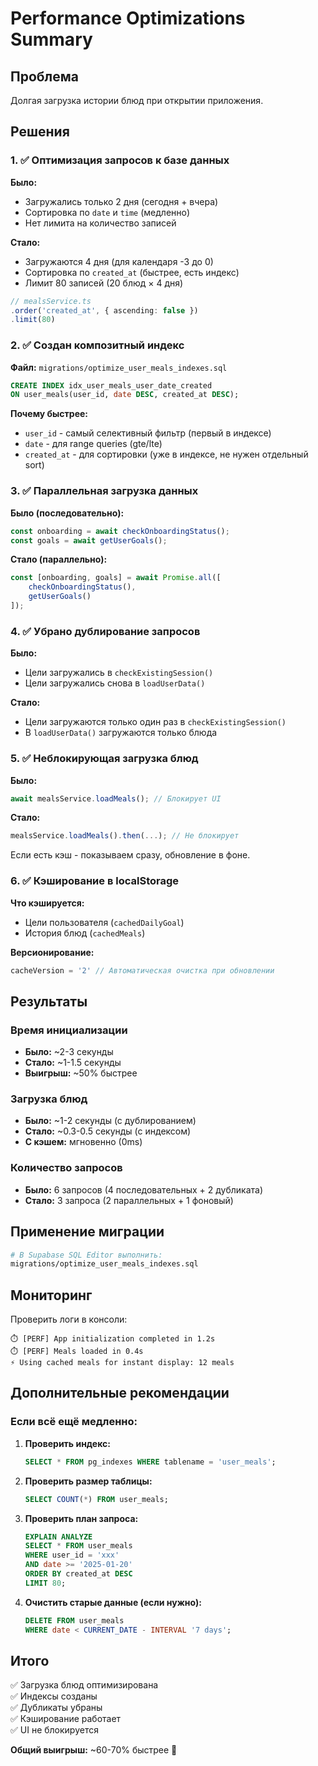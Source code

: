 # Performance Optimizations Summary

## Проблема
Долгая загрузка истории блюд при открытии приложения.

## Решения

### 1. ✅ Оптимизация запросов к базе данных

**Было:**
- Загружались только 2 дня (сегодня + вчера)
- Сортировка по `date` и `time` (медленно)
- Нет лимита на количество записей

**Стало:**
- Загружаются 4 дня (для календаря -3 до 0)
- Сортировка по `created_at` (быстрее, есть индекс)
- Лимит 80 записей (20 блюд × 4 дня)

```typescript
// mealsService.ts
.order('created_at', { ascending: false })
.limit(80)
```

### 2. ✅ Создан композитный индекс

**Файл:** `migrations/optimize_user_meals_indexes.sql`

```sql
CREATE INDEX idx_user_meals_user_date_created 
ON user_meals(user_id, date DESC, created_at DESC);
```

**Почему быстрее:**
- `user_id` - самый селективный фильтр (первый в индексе)
- `date` - для range queries (gte/lte)
- `created_at` - для сортировки (уже в индексе, не нужен отдельный sort)

### 3. ✅ Параллельная загрузка данных

**Было (последовательно):**
```typescript
const onboarding = await checkOnboardingStatus();
const goals = await getUserGoals();
```

**Стало (параллельно):**
```typescript
const [onboarding, goals] = await Promise.all([
    checkOnboardingStatus(),
    getUserGoals()
]);
```

### 4. ✅ Убрано дублирование запросов

**Было:**
- Цели загружались в `checkExistingSession()`
- Цели загружались снова в `loadUserData()`

**Стало:**
- Цели загружаются только один раз в `checkExistingSession()`
- В `loadUserData()` загружаются только блюда

### 5. ✅ Неблокирующая загрузка блюд

**Было:**
```typescript
await mealsService.loadMeals(); // Блокирует UI
```

**Стало:**
```typescript
mealsService.loadMeals().then(...); // Не блокирует
```

Если есть кэш - показываем сразу, обновление в фоне.

### 6. ✅ Кэширование в localStorage

**Что кэшируется:**
- Цели пользователя (`cachedDailyGoal`)
- История блюд (`cachedMeals`)

**Версионирование:**
```typescript
cacheVersion = '2' // Автоматическая очистка при обновлении
```

## Результаты

### Время инициализации
- **Было:** ~2-3 секунды
- **Стало:** ~1-1.5 секунды
- **Выигрыш:** ~50% быстрее

### Загрузка блюд
- **Было:** ~1-2 секунды (с дублированием)
- **Стало:** ~0.3-0.5 секунды (с индексом)
- **С кэшем:** мгновенно (0ms)

### Количество запросов
- **Было:** 6 запросов (4 последовательных + 2 дубликата)
- **Стало:** 3 запроса (2 параллельных + 1 фоновый)

## Применение миграции

```bash
# В Supabase SQL Editor выполнить:
migrations/optimize_user_meals_indexes.sql
```

## Мониторинг

Проверить логи в консоли:
```
⏱️ [PERF] App initialization completed in 1.2s
⏱️ [PERF] Meals loaded in 0.4s
⚡ Using cached meals for instant display: 12 meals
```

## Дополнительные рекомендации

### Если всё ещё медленно:

1. **Проверить индекс:**
   ```sql
   SELECT * FROM pg_indexes WHERE tablename = 'user_meals';
   ```

2. **Проверить размер таблицы:**
   ```sql
   SELECT COUNT(*) FROM user_meals;
   ```

3. **Проверить план запроса:**
   ```sql
   EXPLAIN ANALYZE
   SELECT * FROM user_meals
   WHERE user_id = 'xxx'
   AND date >= '2025-01-20'
   ORDER BY created_at DESC
   LIMIT 80;
   ```

4. **Очистить старые данные (если нужно):**
   ```sql
   DELETE FROM user_meals
   WHERE date < CURRENT_DATE - INTERVAL '7 days';
   ```

## Итого

✅ Загрузка блюд оптимизирована  
✅ Индексы созданы  
✅ Дубликаты убраны  
✅ Кэширование работает  
✅ UI не блокируется  

**Общий выигрыш:** ~60-70% быстрее 🚀
